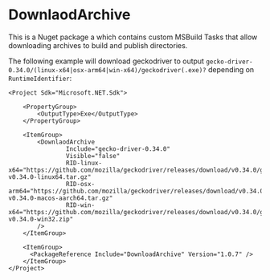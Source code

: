 # DownlaodArchive
This is a Nuget package a which contains custom MSBuild Tasks that allow downloading archives to build and publish directories.

The following example will download geckodriver to output `gecko-driver-0.34.0/(linux-x64|osx-arm64|win-x64)/geckodriver(.exe)?` depending on `RuntimeIdentifier`:
```csproj
<Project Sdk="Microsoft.NET.Sdk">

    <PropertyGroup>
        <OutputType>Exe</OutputType>
    </PropertyGroup>

    <ItemGroup>
        <DownlaodArchive
                Include="gecko-driver-0.34.0"
                Visible="false"
                RID-linux-x64="https://github.com/mozilla/geckodriver/releases/download/v0.34.0/geckodriver-v0.34.0-linux64.tar.gz"
                RID-osx-arm64="https://github.com/mozilla/geckodriver/releases/download/v0.34.0/geckodriver-v0.34.0-macos-aarch64.tar.gz"
                RID-win-x64="https://github.com/mozilla/geckodriver/releases/download/v0.34.0/geckodriver-v0.34.0-win32.zip"
        />
    </ItemGroup>

    <ItemGroup>
      <PackageReference Include="DownloadArchive" Version="1.0.7" />
    </ItemGroup>
</Project>
```
